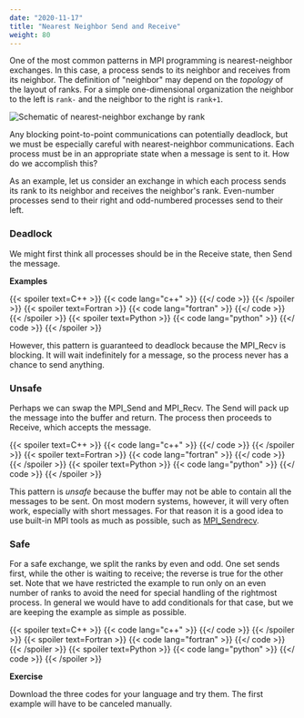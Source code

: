 ```yaml
---
date: "2020-11-17"
title: "Nearest Neighbor Send and Receive"
weight: 80
---
```


One of the most common patterns in MPI programming is nearest-neighbor exchanges.  In this case, a process sends to its neighbor and receives from its neighbor. The definition of "neighbor" may depend on the _topology_ of the layout of ranks.  For a simple one-dimensional organization the neighbor to the left is `rank-` and the neighbor to the right is `rank+1`. 

![](img/nearest_neighbor.png "Schematic of nearest-neighbor exchange by rank")

Any blocking point-to-point communications can potentially deadlock, but we must be especially careful with nearest-neighbor communications.  Each process must be in an appropriate state when a message is sent to it.  How do we accomplish this?

As an example, let us consider an exchange in which each process sends its rank to its neighbor and receives the neighbor's rank.  Even-number processes send to their right and odd-numbered processes send to their left.

### Deadlock

We might first think all processes should be in the Receive state, then Send the message.  

**Examples**

{{< spoiler text=C++ >}}
{{< code lang="c++" >}}
    [](/content/courses/parallel-computing-introduction/code/exchange_deadlock.cxx)
{{</ code >}}
{{< /spoiler >}}
{{< spoiler text=Fortran >}}
{{< code lang="fortran" >}}
    [](/content/courses/parallel-computing-introduction/code/exchange_deadlock.f90)
{{</ code >}}
{{< /spoiler >}}
{{< spoiler text=Python >}}
{{< code lang="python" >}}
    [](/content/courses/parallel-computing-introduction/code/exchange_deadlock.py)
{{</ code >}}
{{< /spoiler >}}

However, this pattern is guaranteed to deadlock because the MPI_Recv is blocking.  It will wait indefinitely for a message, so the process never has a chance to send anything.

### Unsafe

Perhaps we can swap the MPI_Send and MPI_Recv. The Send will pack up the message into the buffer and return.  The process then proceeds to Receive, which accepts the message.

{{< spoiler text=C++ >}}
{{< code lang="c++" >}}
    [](/content/courses/parallel-computing-introduction/code/exchange_unsafe.cxx)
{{</ code >}}
{{< /spoiler >}}
{{< spoiler text=Fortran >}}
{{< code lang="fortran" >}}
    [](/content/courses/parallel-computing-introduction/code/exchange_unsafe.f90)
{{</ code >}}
{{< /spoiler >}}
{{< spoiler text=Python >}}
{{< code lang="python" >}}
    [](/content/courses/parallel-computing-introduction/code/exchange_unsafe.py)
{{</ code >}}
{{< /spoiler >}}

This pattern is _unsafe_ because the buffer may not be able to contain all the messages to be sent. On most modern systems, however, it will very often work, especially with short messages. For that reason it is a good idea to use built-in MPI tools as much as possible, such as [MPI_Sendrecv](distributed_mpi_sendrecv).

### Safe

For a safe exchange, we split the ranks by even and odd.  One set sends first, while the other is waiting to receive; the reverse is true for the other set.  Note that we have restricted the example to run only on an even number of ranks to avoid the need for special handling of the rightmost process. In general we would have to add conditionals for that case, but we are keeping the example as simple as possible.

{{< spoiler text=C++ >}}
{{< code lang="c++" >}}
    [](/content/courses/parallel-computing-introduction/code/exchange_safe.cxx)
{{</ code >}}
{{< /spoiler >}}
{{< spoiler text=Fortran >}}
{{< code lang="fortran" >}}
    [](/content/courses/parallel-computing-introduction/code/exchange_safe.f90)
{{</ code >}}
{{< /spoiler >}}
{{< spoiler text=Python >}}
{{< code lang="python" >}}
    [](/content/courses/parallel-computing-introduction/code/exchange_safe.py)
{{</ code >}}
{{< /spoiler >}}

**Exercise**

Download the three codes for your language and try them.  The first example will have to be canceled manually.

